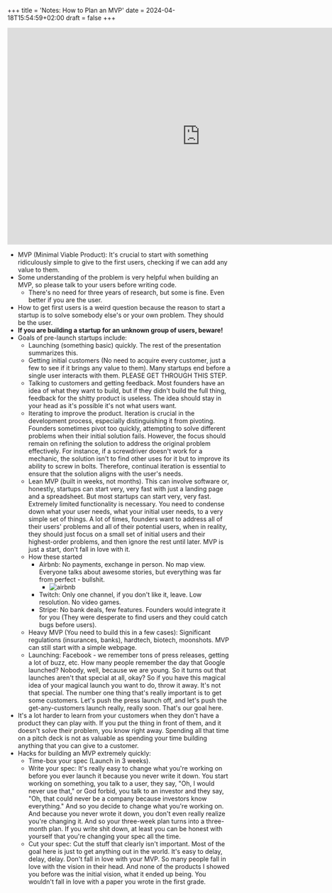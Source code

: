 +++
title = 'Notes: How to Plan an MVP'
date = 2024-04-18T15:54:59+02:00
draft = false
+++

<iframe width="868" height="488" src="https://www.youtube.com/embed/1hHMwLxN6EM" title="Michael Seibel - How to Plan an MVP" frameborder="0" allow="accelerometer; autoplay; clipboard-write; encrypted-media; gyroscope; picture-in-picture; web-share" referrerpolicy="strict-origin-when-cross-origin" allowfullscreen></iframe>


- MVP (Minimal Viable Product): It's crucial to start with something ridiculously simple to give to the first users, checking if we can add any value to them.
- Some understanding of the problem is very helpful when building an MVP, so please talk to your users before writing code.
    - There's no need for three years of research, but some is fine. Even better if you are the user.
- How to get first users is a weird question because the reason to start a startup is to solve somebody else's or your own problem. They should be the user.
- **If you are building a startup for an unknown group of users, beware!**
- Goals of pre-launch startups include:
  - Launching (something basic) quickly. The rest of the presentation summarizes this.
  - Getting initial customers (No need to acquire every customer, just a few to see if it brings any value to them). Many startups end before a single user interacts with them. PLEASE GET THROUGH THIS STEP.
  - Talking to customers and getting feedback. Most founders have an idea of what they want to build, but if they didn't build the full thing, feedback for the shitty product is useless. The idea should stay in your head as it's possible it's not what users want.
  - Iterating to improve the product. Iteration is crucial in the development process, especially distinguishing it from pivoting. Founders sometimes pivot too quickly, attempting to solve different problems when their initial solution fails. However, the focus should remain on refining the solution to address the original problem effectively. For instance, if a screwdriver doesn't work for a mechanic, the solution isn't to find other uses for it but to improve its ability to screw in bolts. Therefore, continual iteration is essential to ensure that the solution aligns with the user's needs.
  - Lean MVP (built in weeks, not months). This can involve software or, honestly, startups can start very, very fast with just a landing page and a spreadsheet. But most startups can start very, very fast. Extremely limited functionality is necessary. You need to condense down what your user needs, what your initial user needs, to a very simple set of things. A lot of times, founders want to address all of their users' problems and all of their potential users, when in reality, they should just focus on a small set of initial users and their highest-order problems, and then ignore the rest until later. MVP is just a start, don't fall in love with it.
  - How these started
    - Airbnb: No payments, exchange in person. No map view. Everyone talks about awesome stories, but everything was far from perfect - bullshit.
        - ![airbnb](/images/week2/airbnb.jpg)
    - Twitch: Only one channel, if you don't like it, leave. Low resolution. No video games.
    - Stripe: No bank deals, few features. Founders would integrate it for you (They were desperate to find users and they could catch bugs before users).
  - Heavy MVP (You need to build this in a few cases): Significant regulations (insurances, banks), hardtech, biotech, moonshots. MVP can still start with a simple webpage.
  - Launching: Facebook - we remember tons of press releases, getting a lot of buzz, etc. How many people remember the day that Google launched? Nobody, well, because we are young. So it turns out that launches aren't that special at all, okay? So if you have this magical idea of your magical launch you want to do, throw it away. It's not that special. The number one thing that's really important is to get some customers. Let's push the press launch off, and let's push the get-any-customers launch really, really soon. That's our goal here.
- It's a lot harder to learn from your customers when they don't have a product they can play with. If you put the thing in front of them, and it doesn't solve their problem, you know right away. Spending all that time on a pitch deck is not as valuable as spending your time building anything that you can give to a customer.
- Hacks for building an MVP extremely quickly:
    - Time-box your spec (Launch in 3 weeks).
    - Write your spec: It's really easy to change what you're working on before you ever launch it because you never write it down. You start working on something, you talk to a user, they say, "Oh, I would never use that," or God forbid, you talk to an investor and they say, "Oh, that could never be a company because investors know everything." And so you decide to change what you're working on. And because you never wrote it down, you don't even really realize you're changing it. And so your three-week plan turns into a three-month plan. If you write shit down, at least you can be honest with yourself that you're changing your spec all the time.
    - Cut your spec: Cut the stuff that clearly isn't important. Most of the goal here is just to get anything out in the world. It's easy to delay, delay, delay. Don't fall in love with your MVP. So many people fall in love with the vision in their head. And none of the products I showed you before was the initial vision, what it ended up being. You wouldn't fall in love with a paper you wrote in the first grade.